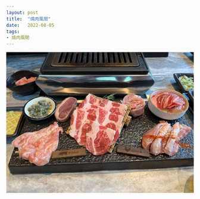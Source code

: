```yaml
---
layout: post
title:  "燒肉風間"
date:   2022-08-05
tags:
- 燒肉風間
---
```

![燒肉風間](/media/2022-08-05-燒肉風間.jpeg)